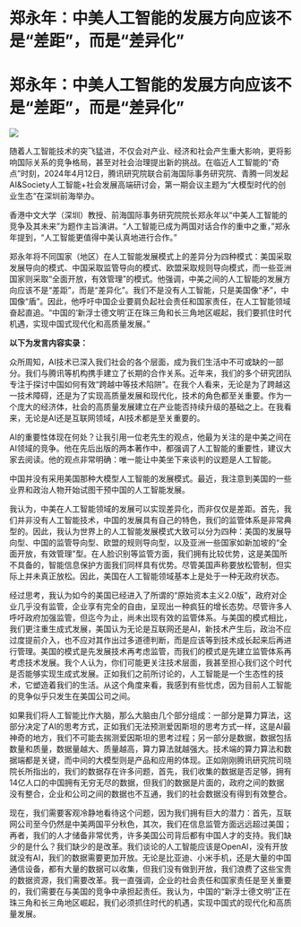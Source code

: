 # 郑永年：中美人工智能的发展方向应该不是“差距”，而是“差异化”

# 郑永年：中美人工智能的发展方向应该不是“差距”，而是“差异化”

![](https://inews.gtimg.com/news_bt/OVyBmD0B2_814txWdbjZ-9qRruJbUXgmJAYBWSFDBZX9sAA/1000)

随着人工智能技术的突飞猛进，不仅会对产业、经济和社会产生重大影响，更将影响国际关系的竞争格局，甚至对社会治理提出新的挑战。在临近人工智能的“奇点”时刻，2024年4月12日，腾讯研究院联合前海国际事务研究院、青腾一同发起AI&Society人工智能+社会发展高端研讨会，第一期会议主题为“大模型时代的创业生态“在深圳前海举办。

香港中文大学（深圳）教授、前海国际事务研究院院长郑永年以“中美人工智能的竞争及其未来”为题作主旨演讲。“人工智能已成为两国对话合作的重中之重，”郑永年提到，“人工智能更值得中美认真地进行合作。”

郑永年将不同国家（地区）在人工智能发展模式上的差异分为四种模式：美国采取发展导向的模式、中国采取监管导向的模式、欧盟采取规则导向模式，而一些亚洲国家则采取“全面开放，有效管理”的模式。他强调，中美之间的人工智能的发展方向应该不是“差距”，而是“差异化”。我们不是没有人工智能，只是美国像“矛”，中国像“盾”。因此，他呼吁中国企业要肩负起社会责任和国家责任，在人工智能领域奋起直追。“中国的‘新浮士德文明’正在珠三角和长三角地区崛起，我们要抓住时代机遇，实现中国式现代化和高质量发展。”

**以下为发言内容实录：**

众所周知，AI技术已深入我们社会的各个层面，成为我们生活中不可或缺的一部分。我们与腾讯等机构携手建立了长期的合作关系。近年来，我们的多个研究团队专注于探讨中国如何有效“跨越中等技术陷阱”。在我个人看来，无论是为了跨越这一技术障碍，还是为了实现高质量发展和现代化，技术的角色都至关重要。作为一个庞大的经济体，社会的高质量发展建立在产业能否持续升级的基础之上。在我看来，无论是AI还是互联网领域，AI技术都是至关重要的。

AI的重要性体现在何处？让我引用一位老先生的观点，他最为关注的是中美之间在AI领域的竞争。他在先后出版的两本著作中，都强调了人工智能的重要性，建议大家去阅读。他的观点非常明确：唯一能让中美坐下来谈判的议题是人工智能。

中国并没有采用美国那种大模型人工智能的发展模式。最近，我注意到美国的一些业界和政治人物开始试图干预中国的人工智能发展。

我认为，中美在人工智能领域的发展可以实现差异化，而非仅仅是差距。首先，我们并非没有人工智能技术，中国的发展具有自己的特色，我们的监管体系是非常典型的。因此，我认为世界上的人工智能发展模式大致可以分为四种：美国的发展导向型、中国的监管导向型、欧盟的规则导向型，以及亚洲一些国家如新加坡的“全面开放，有效管理”型。在人脸识别等监管方面，我们拥有比较优势，这是美国所不具备的，智能信息保护方面我们同样具有优势。尽管美国声称要放松管制，但实际上并未真正放松。因此，美国在人工智能领域基本上是处于一种无政府状态。

经过思考，我认为如今的美国已经进入了所谓的“原始资本主义2.0版”，政府对企业几乎没有监管，企业享有完全的自由，呈现出一种疯狂的增长态势。尽管许多人呼吁政府加强监管，但迄今为止，尚未出现有效的监管体系。与美国的模式相比，我们更注重生成式发展，美国认为无论是互联网还是AI，新技术产生后，政治不应过度提前介入，也不应对其作出过多道德判断，而是应该等到技术成长起来后再进行管理。美国的模式是先发展技术再考虑监管，而我们的模式是先建立监管体系再考虑技术发展。我个人认为，你们可能更关注技术层面，我甚至担心我们这个时代是否能够实现生成式发展。正如我们之前所讨论的，人工智能是一个生态性的技术，它塑造着我们的生活。从这个角度来看，我感到有些忧虑，因为目前人工智能的竞争似乎只发生在美国公司之间。

如果我们将人工智能比作大脑，那么大脑由几个部分组成：一部分是算力算法，这部分决定了AI的思考方式，正如我们无法预测爱因斯坦的思考方式一样，这是AI最神奇的地方，我们不可能去揣测爱因斯坦的思考过程；另一部分是数据，数据包括数量和质量，数据量越大、质量越高，算力算法就越强大。技术端的算力算法和数据端都是关键，而中间的大模型则是产品和应用的体现。正如刚刚腾讯研究院司晓院长所指出的，我们的数据存在许多问题，首先，我们收集的数据是否足够，拥有14亿人口的中国拥有无穷无尽的数据，但我们的数据是片面的，政府之间的数据没有整合，企业和公司之间的数据也不互通，我们的社会数据没有得到有效整合。

现在，我们需要客观冷静地看待这个问题，因为我们拥有巨大的潜力：首先，互联网公司至今仍然是中美两国平分秋色，其次，我们在信息监管方面远远超过美国；再者，我们的人才储备非常优秀，许多美国公司背后都有中国人才的支持。我们缺少的是什么？我们缺少的是改革。我们谈论的人工智能应该是OpenAI，没有开放就没有AI，我们的数据需要更加开放。无论是比亚迪、小米手机，还是大量的中国通信设备，都有大量的数据可以收集，但我们没有做到开放，我们浪费了这些宝贵的数据资源，我们需要改革。我一直强调，企业的社会责任和国家责任是至关重要的，我们需要在与美国的竞争中承担起责任。我认为，中国的“新浮士德文明”正在珠三角和长三角地区崛起，我们必须抓住时代的机遇，实现中国式的现代化和高质量发展。

